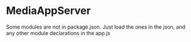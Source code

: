 ﻿# MediaAppServer
Some modules are not in package.json. Just load the ones in the json, and any other module declarations in the app.js

